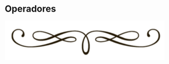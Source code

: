 <div class="text-center" markdown="0">

# Operadores
<div>
<img src="assets/vineta.png" class="vineta" />
</div>

</div>
